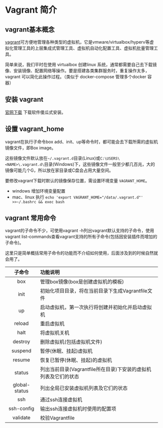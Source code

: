 # Vagrant 简介

## vagrant基本概念
[vagrant](https://www.vagrantup.com/intro)可方便地管理各种类型的虚拟机，它是vmware/virtualbox/hyperv等虚拟化管理工具的上层集成式管理工具、虚拟机自动化配置工具、虚拟机批量管理工具。

简单来说，我们平时在使用 virtualbox 创建linux 系统，通常都需要自己去下载镜像、安装镜像、配置网络等操作。要是搭建各类集群服务时，重复操作太多，vagrant 可以简化此操作过程。（类似于 docker-compose 管理多个docker 容器）


## 安装 vagrant

[官网下载](https://www.vagrantup.com/downloads) 下载软件傻瓜式安装。

## 设置 vagrant_home
vagrant在执行子命令box add、init、up等命令时，都可能会去下载所需的虚拟机镜像文件，即Box image。

这些镜像文件默认放在`~/.vagrant.d`目录(Linux)或`C:\USERS\<NAME>\.vagrant.d\`目录(Windows)下，这些镜像文件一般至少都几百兆，大的镜像可能几个G，所以放在家目录或C盘会占用大量空间。

要修改vagrant下载时默认的镜像保存位置，需设置环境变量 `VAGRANT_HOME`。

- windows 增加环境变量配置
- mac、linux 执行 `echo 'export VAGRANT_HOME="/data/.vagrant.d"' >>~/.bashrc && exec bash`

## vagrant 常用命令

vagrant的子命令不少，可使用vagrant -h列出vagrant默认支持的子命令，使用vagrant list-commands查看vagrant支持的所有子命令(包括因安装插件而增加的子命令)。

这里只是简单概括常用子命令的功能而不介绍如何使用，后面涉及到的时候自然就会用了。

|    子命令     | 功能说明                                                     |
| :-----------: | :----------------------------------------------------------- |
|      box      | 管理box镜像(box是创建虚拟机的模板)                           |
|     init      | 初始化项目目录，将在当前目录下生成Vagrantfile文件            |
|      up       | 启动虚拟机，第一次执行将创建并初始化并启动虚拟机             |
|    reload     | 重启虚拟机                                                   |
|     halt      | 将虚拟机关机                                                 |
|    destroy    | 删除虚拟机(包括虚拟机文件)                                   |
|    suspend    | 暂停(休眠、挂起)虚拟机                                       |
|    resume     | 恢复已暂停(休眠、挂起)的虚拟机                               |
|    status     | 列出当前目录(Vagrantfile所在目录)下安装的虚拟机列表及它们的状态 |
| global-status | 列出全局已安装虚拟机列表及它们的状态                         |
|      ssh      | 通过ssh连接虚拟机                                            |
|  ssh-config   | 输出ssh连接虚拟机时使用的配置项                              |
|   validate    | 校验Vagrantfile                                              |